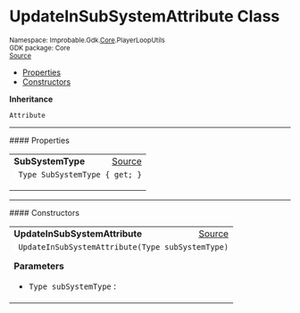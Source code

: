 
# UpdateInSubSystemAttribute Class
<sup>
Namespace: Improbable.Gdk.<a href="{{urlRoot}}/api/core-index">Core</a>.PlayerLoopUtils<br/>
GDK package: Core<br/>
<a href="https://www.github.com/spatialos/gdk-for-unity/blob/6689e30/workers/unity/Packages/io.improbable.gdk.core/Utility/PlayerLoopUtils.cs/#L15">Source</a>
<style>
a code {
                    padding: 0em 0.25em!important;
}
code {
                    background-color: #ffffff!important;
}
</style>
</sup>
<nav id="pageToc" class="page-toc"><ul><li><a href="#properties">Properties</a>
<li><a href="#constructors">Constructors</a>
</ul></nav>



</p>

<b>Inheritance</b>

<code>Attribute</code>








</p>
<hr style="width:100%; border-top-color:#d8d8d8" />
#### Properties


</p>




<table width="100%">
    <tr>
        <td style="border-right:none"><b>SubSystemType</b></td>
        <td style="border-left:none; text-align:right"><a href="https://www.github.com/spatialos/gdk-for-unity/blob/6689e30/workers/unity/Packages/io.improbable.gdk.core/Utility/PlayerLoopUtils.cs/#L17">Source</a></td>
    </tr>
    <tr>
        <td colspan="2">
<code> Type SubSystemType { get; }</code></p>



</td>
    </tr>
</table>





</p>
<hr style="width:100%; border-top-color:#d8d8d8" />
#### Constructors


</p>




<table width="100%">
    <tr>
        <td style="border-right:none"><b>UpdateInSubSystemAttribute</b></td>
        <td style="border-left:none; text-align:right"><a href="https://www.github.com/spatialos/gdk-for-unity/blob/6689e30/workers/unity/Packages/io.improbable.gdk.core/Utility/PlayerLoopUtils.cs/#L19">Source</a></td>
    </tr>
    <tr>
        <td colspan="2">
<code> UpdateInSubSystemAttribute(Type subSystemType)</code></p>



</p>

<b>Parameters</b>

<ul>
<li><code>Type subSystemType</code> : </li>
</ul>





</td>
    </tr>
</table>






